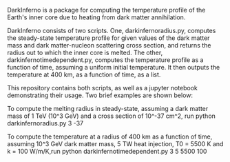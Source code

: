 DarkInferno is a package for computing the temperature profile of the Earth's inner core due to heating from dark matter annihilation.

DarkInferno consists of two scripts. One, darkinfernoradius.py, computes the steady-state temperature profile for given values of the dark matter mass and dark matter-nucleon scattering cross section, and returns the radius out to which the inner core is melted. The other, darkinfernotimedependent.py, computes the temperature profile as a function of time, assuming a uniform initial temperature. It then outputs the temperature at 400 km, as a function of time, as a list.

This repository contains both scripts, as well as a jupyter notebook demonstrating their usage. Two brief examples are shown below:

To compute the melting radius in steady-state, assuming a dark matter mass of 1 TeV (10^3 GeV) and a cross section of 10^-37 cm^2, run
python darkinfernoradius.py 3 -37

To compute the temperature at a radius of 400 km as a function of time, assuming 10^3 GeV dark matter mass, 5 TW heat injection, T0 = 5500 K and k = 100 W/m/K,run 
python darkinfernotimedependent.py 3 5 5500 100
